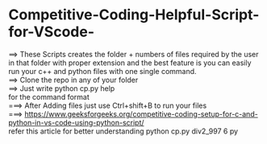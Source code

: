 # Competitive-Coding-Helpful-Script-for-VScode-
==> These Scripts creates the folder + numbers of files required by the user in that folder with proper extension and the best feature is you can easily run your      c++ and python files with one single command.<br>
==>  Clone the repo in any of your folder <br>
==>  Just write python cp.py help  <br> for the command format <br>
===> After Adding files just use Ctrl+shift+B to run your files <br>
===> https://www.geeksforgeeks.org/competitive-coding-setup-for-c-and-python-in-vs-code-using-python-script/ <br>
   refer this article for better understanding
python cp.py div2_997 6 py